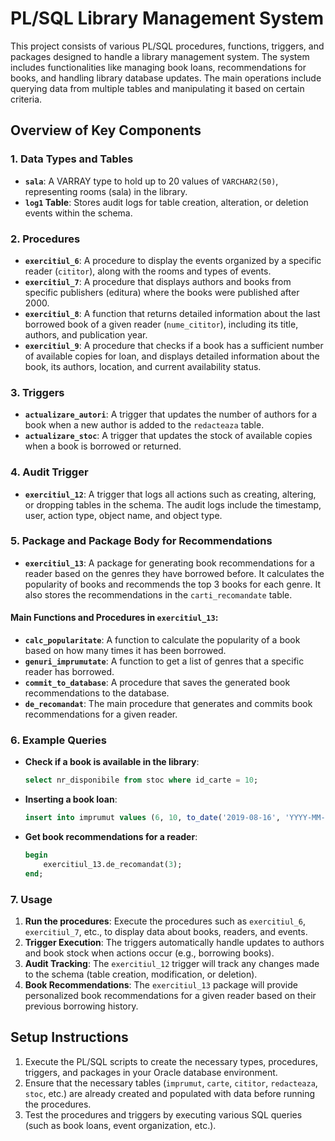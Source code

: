 # PL/SQL Library Management System

This project consists of various PL/SQL procedures, functions, triggers, and packages designed to handle a library management system. The system includes functionalities like managing book loans, recommendations for books, and handling library database updates. The main operations include querying data from multiple tables and manipulating it based on certain criteria.

## Overview of Key Components

### 1. **Data Types and Tables**
- **`sala`**: A VARRAY type to hold up to 20 values of `VARCHAR2(50)`, representing rooms (sala) in the library.
- **`log1` Table**: Stores audit logs for table creation, alteration, or deletion events within the schema.

### 2. **Procedures**
- **`exercitiul_6`**: A procedure to display the events organized by a specific reader (`cititor`), along with the rooms and types of events.
- **`exercitiul_7`**: A procedure that displays authors and books from specific publishers (editura) where the books were published after 2000.
- **`exercitiul_8`**: A function that returns detailed information about the last borrowed book of a given reader (`nume_cititor`), including its title, authors, and publication year.
- **`exercitiul_9`**: A procedure that checks if a book has a sufficient number of available copies for loan, and displays detailed information about the book, its authors, location, and current availability status.
  
### 3. **Triggers**
- **`actualizare_autori`**: A trigger that updates the number of authors for a book when a new author is added to the `redacteaza` table.
- **`actualizare_stoc`**: A trigger that updates the stock of available copies when a book is borrowed or returned.

### 4. **Audit Trigger**
- **`exercitiul_12`**: A trigger that logs all actions such as creating, altering, or dropping tables in the schema. The audit logs include the timestamp, user, action type, object name, and object type.

### 5. **Package and Package Body for Recommendations**
- **`exercitiul_13`**: A package for generating book recommendations for a reader based on the genres they have borrowed before. It calculates the popularity of books and recommends the top 3 books for each genre. It also stores the recommendations in the `carti_recomandate` table.

#### Main Functions and Procedures in `exercitiul_13`:
- **`calc_popularitate`**: A function to calculate the popularity of a book based on how many times it has been borrowed.
- **`genuri_imprumutate`**: A function to get a list of genres that a specific reader has borrowed.
- **`commit_to_database`**: A procedure that saves the generated book recommendations to the database.
- **`de_recomandat`**: The main procedure that generates and commits book recommendations for a given reader.

### 6. **Example Queries**
- **Check if a book is available in the library**:
    ```sql
    select nr_disponibile from stoc where id_carte = 10;
    ```

- **Inserting a book loan**:
    ```sql
    insert into imprumut values (6, 10, to_date('2019-08-16', 'YYYY-MM-DD'), null);
    ```

- **Get book recommendations for a reader**:
    ```sql
    begin
        exercitiul_13.de_recomandat(3);
    end;
    ```

### 7. **Usage**
1. **Run the procedures**: Execute the procedures such as `exercitiul_6`, `exercitiul_7`, etc., to display data about books, readers, and events.
2. **Trigger Execution**: The triggers automatically handle updates to authors and book stock when actions occur (e.g., borrowing books).
3. **Audit Tracking**: The `exercitiul_12` trigger will track any changes made to the schema (table creation, modification, or deletion).
4. **Book Recommendations**: The `exercitiul_13` package will provide personalized book recommendations for a given reader based on their previous borrowing history.

## Setup Instructions

1. Execute the PL/SQL scripts to create the necessary types, procedures, triggers, and packages in your Oracle database environment.
2. Ensure that the necessary tables (`imprumut`, `carte`, `cititor`, `redacteaza`, `stoc`, etc.) are already created and populated with data before running the procedures.
3. Test the procedures and triggers by executing various SQL queries (such as book loans, event organization, etc.).

